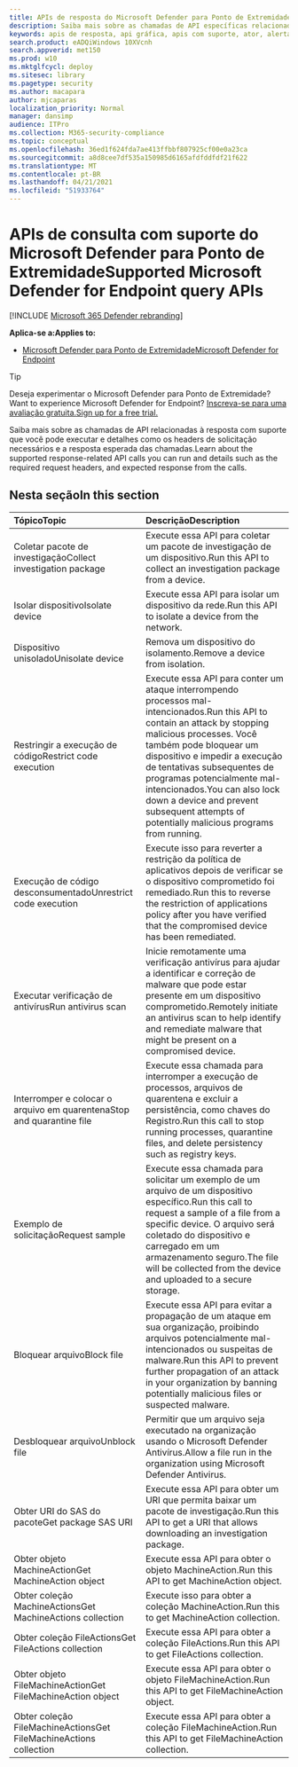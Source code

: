 ```yaml
---
title: APIs de resposta do Microsoft Defender para Ponto de Extremidade com suporte
description: Saiba mais sobre as chamadas de API específicas relacionadas à resposta do Microsoft Defender para Endpoint.
keywords: apis de resposta, api gráfica, apis com suporte, ator, alertas, dispositivo, usuário, domínio, ip, arquivo
search.product: eADQiWindows 10XVcnh
search.appverid: met150
ms.prod: w10
ms.mktglfcycl: deploy
ms.sitesec: library
ms.pagetype: security
ms.author: macapara
author: mjcaparas
localization_priority: Normal
manager: dansimp
audience: ITPro
ms.collection: M365-security-compliance
ms.topic: conceptual
ms.openlocfilehash: 36ed1f624fda7ae413ffbbf807925cf00e0a23ca
ms.sourcegitcommit: a8d8cee7df535a150985d6165afdfddfdf21f622
ms.translationtype: MT
ms.contentlocale: pt-BR
ms.lasthandoff: 04/21/2021
ms.locfileid: "51933764"
---
```

# <a name="supported-microsoft-defender-for-endpoint-query-apis"></a><span data-ttu-id="25d6c-104">APIs de consulta com suporte do Microsoft Defender para Ponto de Extremidade</span><span class="sxs-lookup"><span data-stu-id="25d6c-104">Supported Microsoft Defender for Endpoint query APIs</span></span> 

[!INCLUDE [Microsoft 365 Defender rebranding](../../includes/microsoft-defender.md)]


<span data-ttu-id="25d6c-105">**Aplica-se a:**</span><span class="sxs-lookup"><span data-stu-id="25d6c-105">**Applies to:**</span></span>
- [<span data-ttu-id="25d6c-106">Microsoft Defender para Ponto de Extremidade</span><span class="sxs-lookup"><span data-stu-id="25d6c-106">Microsoft Defender for Endpoint</span></span>](https://go.microsoft.com/fwlink/p/?linkid=2154037)

> [!TIP]
> <span data-ttu-id="25d6c-107">Deseja experimentar o Microsoft Defender para Ponto de Extremidade?</span><span class="sxs-lookup"><span data-stu-id="25d6c-107">Want to experience Microsoft Defender for Endpoint?</span></span> [<span data-ttu-id="25d6c-108">Inscreva-se para uma avaliação gratuita.</span><span class="sxs-lookup"><span data-stu-id="25d6c-108">Sign up for a free trial.</span></span>](https://www.microsoft.com/microsoft-365/windows/microsoft-defender-atp?ocid=docs-wdatp-supported-response-apis-abovefoldlink) 

<span data-ttu-id="25d6c-109">Saiba mais sobre as chamadas de API relacionadas à resposta com suporte que você pode executar e detalhes como os headers de solicitação necessários e a resposta esperada das chamadas.</span><span class="sxs-lookup"><span data-stu-id="25d6c-109">Learn about the supported response-related API calls you can run and details such as the required request headers, and expected response from the calls.</span></span>

## <a name="in-this-section"></a><span data-ttu-id="25d6c-110">Nesta seção</span><span class="sxs-lookup"><span data-stu-id="25d6c-110">In this section</span></span>
<span data-ttu-id="25d6c-111">Tópico</span><span class="sxs-lookup"><span data-stu-id="25d6c-111">Topic</span></span> | <span data-ttu-id="25d6c-112">Descrição</span><span class="sxs-lookup"><span data-stu-id="25d6c-112">Description</span></span>
:---|:---
<span data-ttu-id="25d6c-113">Coletar pacote de investigação</span><span class="sxs-lookup"><span data-stu-id="25d6c-113">Collect investigation package</span></span> | <span data-ttu-id="25d6c-114">Execute essa API para coletar um pacote de investigação de um dispositivo.</span><span class="sxs-lookup"><span data-stu-id="25d6c-114">Run this API to collect an investigation package from a device.</span></span>
<span data-ttu-id="25d6c-115">Isolar dispositivo</span><span class="sxs-lookup"><span data-stu-id="25d6c-115">Isolate device</span></span> | <span data-ttu-id="25d6c-116">Execute essa API para isolar um dispositivo da rede.</span><span class="sxs-lookup"><span data-stu-id="25d6c-116">Run this API to isolate a device from the network.</span></span>
<span data-ttu-id="25d6c-117">Dispositivo unisolado</span><span class="sxs-lookup"><span data-stu-id="25d6c-117">Unisolate device</span></span> | <span data-ttu-id="25d6c-118">Remova um dispositivo do isolamento.</span><span class="sxs-lookup"><span data-stu-id="25d6c-118">Remove a device from isolation.</span></span> 
<span data-ttu-id="25d6c-119">Restringir a execução de código</span><span class="sxs-lookup"><span data-stu-id="25d6c-119">Restrict code execution</span></span> | <span data-ttu-id="25d6c-120">Execute essa API para conter um ataque interrompendo processos mal-intencionados.</span><span class="sxs-lookup"><span data-stu-id="25d6c-120">Run this API to contain an attack by stopping malicious processes.</span></span> <span data-ttu-id="25d6c-121">Você também pode bloquear um dispositivo e impedir a execução de tentativas subsequentes de programas potencialmente mal-intencionados.</span><span class="sxs-lookup"><span data-stu-id="25d6c-121">You can also lock down a device and prevent subsequent attempts of potentially malicious programs from running.</span></span>
<span data-ttu-id="25d6c-122">Execução de código desconsumentado</span><span class="sxs-lookup"><span data-stu-id="25d6c-122">Unrestrict code execution</span></span> | <span data-ttu-id="25d6c-123">Execute isso para reverter a restrição da política de aplicativos depois de verificar se o dispositivo comprometido foi remediado.</span><span class="sxs-lookup"><span data-stu-id="25d6c-123">Run this to reverse the restriction of applications policy after you have verified that the compromised device has been remediated.</span></span>
<span data-ttu-id="25d6c-124">Executar verificação de antivírus</span><span class="sxs-lookup"><span data-stu-id="25d6c-124">Run antivirus scan</span></span> | <span data-ttu-id="25d6c-125">Inicie remotamente uma verificação antivírus para ajudar a identificar e correção de malware que pode estar presente em um dispositivo comprometido.</span><span class="sxs-lookup"><span data-stu-id="25d6c-125">Remotely initiate an antivirus scan to help identify and remediate malware that might be present on a compromised device.</span></span>
<span data-ttu-id="25d6c-126">Interromper e colocar o arquivo em quarentena</span><span class="sxs-lookup"><span data-stu-id="25d6c-126">Stop and quarantine file</span></span> |  <span data-ttu-id="25d6c-127">Execute essa chamada para interromper a execução de processos, arquivos de quarentena e excluir a persistência, como chaves do Registro.</span><span class="sxs-lookup"><span data-stu-id="25d6c-127">Run this call to stop running processes, quarantine  files, and delete persistency such as registry keys.</span></span>
<span data-ttu-id="25d6c-128">Exemplo de solicitação</span><span class="sxs-lookup"><span data-stu-id="25d6c-128">Request sample</span></span> | <span data-ttu-id="25d6c-129">Execute essa chamada para solicitar um exemplo de um arquivo de um dispositivo específico.</span><span class="sxs-lookup"><span data-stu-id="25d6c-129">Run this call to request a sample of a file from a specific device.</span></span> <span data-ttu-id="25d6c-130">O arquivo será coletado do dispositivo e carregado em um armazenamento seguro.</span><span class="sxs-lookup"><span data-stu-id="25d6c-130">The file will be collected from the device and uploaded to a secure storage.</span></span>
<span data-ttu-id="25d6c-131">Bloquear arquivo</span><span class="sxs-lookup"><span data-stu-id="25d6c-131">Block file</span></span> | <span data-ttu-id="25d6c-132">Execute essa API para evitar a propagação de um ataque em sua organização, proibindo arquivos potencialmente mal-intencionados ou suspeitas de malware.</span><span class="sxs-lookup"><span data-stu-id="25d6c-132">Run this API to prevent further propagation of an attack in your organization by banning potentially malicious files or suspected malware.</span></span> 
<span data-ttu-id="25d6c-133">Desbloquear arquivo</span><span class="sxs-lookup"><span data-stu-id="25d6c-133">Unblock file</span></span> | <span data-ttu-id="25d6c-134">Permitir que um arquivo seja executado na organização usando o Microsoft Defender Antivírus.</span><span class="sxs-lookup"><span data-stu-id="25d6c-134">Allow a file run in the organization using Microsoft Defender Antivirus.</span></span>
<span data-ttu-id="25d6c-135">Obter URI do SAS do pacote</span><span class="sxs-lookup"><span data-stu-id="25d6c-135">Get package SAS URI</span></span> | <span data-ttu-id="25d6c-136">Execute essa API para obter um URI que permita baixar um pacote de investigação.</span><span class="sxs-lookup"><span data-stu-id="25d6c-136">Run this API to get a URI that allows downloading an investigation package.</span></span>
<span data-ttu-id="25d6c-137">Obter objeto MachineAction</span><span class="sxs-lookup"><span data-stu-id="25d6c-137">Get MachineAction object</span></span> | <span data-ttu-id="25d6c-138">Execute essa API para obter o objeto MachineAction.</span><span class="sxs-lookup"><span data-stu-id="25d6c-138">Run this API to get MachineAction object.</span></span>
<span data-ttu-id="25d6c-139">Obter coleção MachineActions</span><span class="sxs-lookup"><span data-stu-id="25d6c-139">Get MachineActions collection</span></span> | <span data-ttu-id="25d6c-140">Execute isso para obter a coleção MachineAction.</span><span class="sxs-lookup"><span data-stu-id="25d6c-140">Run this to get MachineAction collection.</span></span>
<span data-ttu-id="25d6c-141">Obter coleção FileActions</span><span class="sxs-lookup"><span data-stu-id="25d6c-141">Get FileActions collection</span></span> | <span data-ttu-id="25d6c-142">Execute essa API para obter a coleção FileActions.</span><span class="sxs-lookup"><span data-stu-id="25d6c-142">Run this API to get FileActions collection.</span></span>
<span data-ttu-id="25d6c-143">Obter objeto FileMachineAction</span><span class="sxs-lookup"><span data-stu-id="25d6c-143">Get FileMachineAction object</span></span> | <span data-ttu-id="25d6c-144">Execute essa API para obter o objeto FileMachineAction.</span><span class="sxs-lookup"><span data-stu-id="25d6c-144">Run this API to get FileMachineAction object.</span></span>
<span data-ttu-id="25d6c-145">Obter coleção FileMachineActions</span><span class="sxs-lookup"><span data-stu-id="25d6c-145">Get FileMachineActions collection</span></span> | <span data-ttu-id="25d6c-146">Execute essa API para obter a coleção FileMachineAction.</span><span class="sxs-lookup"><span data-stu-id="25d6c-146">Run this API to get FileMachineAction collection.</span></span>
